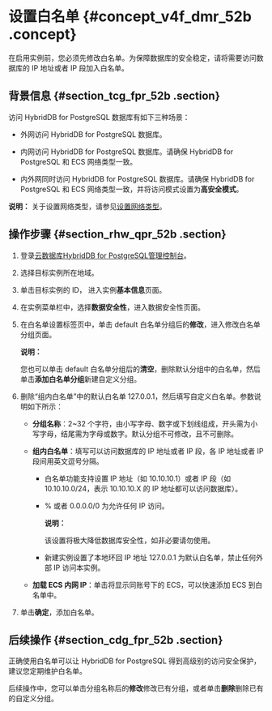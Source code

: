 # 设置白名单 {#concept_v4f_dmr_52b .concept}

在启用实例前，您必须先修改白名单。为保障数据库的安全稳定，请将需要访问数据库的 IP 地址或者 IP 段加入白名单。

## 背景信息 {#section_tcg_fpr_52b .section}

访问 HybridDB for PostgreSQL 数据库有如下三种场景：

-   外网访问 HybridDB for PostgreSQL 数据库。

-   内网访问 HybridDB for PostgreSQL 数据库。请确保 HybridDB for PostgreSQL 和 ECS 网络类型一致。

-   内外网同时访问 HybridDB for PostgreSQL 数据库。请确保 HybridDB for PostgreSQL 和 ECS 网络类型一致，并将访问模式设置为**高安全模式**。


**说明：** 关于设置网络类型，请参见[设置网络类型](cn.zh-CN/快速入门/配置实例/设置网络类型.md#)。

## 操作步骤 {#section_rhw_qpr_52b .section}

1.  登录[云数据库HybridDB for PostgreSQL管理控制台](https://gpdb.console.aliyun.com)。
2.  选择目标实例所在地域。
3.  单击目标实例的 ID， 进入实例**基本信息**页面。
4.  在实例菜单栏中，选择**数据安全性**，进入数据安全性页面。

5.  在白名单设置标签页中，单击 default 白名单分组后的**修改**，进入修改白名单分组页面。

    **说明：** 

    您也可以单击 default 白名单分组后的**清空**，删除默认分组中的白名单，然后单击**添加白名单分组**新建自定义分组。

6.  删除“组内白名单”中的默认白名单 127.0.0.1，然后填写自定义白名单。参数说明如下所示：
    -   **分组名称**：2~32 个字符，由小写字母、数字或下划线组成，开头需为小写字母，结尾需为字母或数字。默认分组不可修改，且不可删除。

    -   **组内白名单**：填写可以访问数据库的 IP 地址或者 IP 段，各 IP 地址或者 IP 段间用英文逗号分隔。

        -   白名单功能支持设置 IP 地址（如 10.10.10.1）或者 IP 段（如 10.10.10.0/24，表示 10.10.10.X 的 IP 地址都可以访问数据库）。

        -   % 或者 0.0.0.0/0 为允许任何 IP 访问。

            **说明：** 

            该设置将极大降低数据库安全性，如非必要请勿使用。

        -   新建实例设置了本地环回 IP 地址 127.0.0.1 为默认白名单，禁止任何外部 IP 访问本实例。

    -   **加载 ECS 内网 IP**：单击将显示同账号下的 ECS，可以快速添加 ECS 到白名单中。

7.  单击**确定**，添加白名单。

## 后续操作 {#section_cdg_fpr_52b .section}

正确使用白名单可以让 HybridDB for PostgreSQL 得到高级别的访问安全保护，建议您定期维护白名单。

后续操作中，您可以单击分组名称后的**修改**修改已有分组，或者单击**删除**删除已有的自定义分组。

